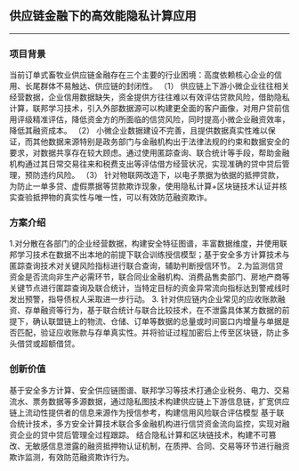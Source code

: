 ## 供应链金融下的高效能隐私计算应用

---
### 项目背景
当前订单式畜牧业供应链金融存在三个主要的行业困境：高度依赖核心企业的信用、长尾群体不易触达、供应链的封闭性。
（1）	供应链上下游小微企业往往相关经营数据，企业信用数据缺失，资金提供方往往难以有效评估贷款风险，借助隐私计算，联邦学习技术，引入外部数据源可以构建更全面的客户画像，对用户贷前信用评级精准评估，降低资金方的所面临的信贷风险，同时提高小微企业融资效率，降低其融资成本。
（2）	小微企业数据建设不完善，且提供数据真实性难以保证，而其他数据来源特别是政务部门与金融机构出于法律法规的约束和数据安全的要求，对数据共享存在较大顾虑。通过使用匿踪查询、联合统计等手段，帮助金融机构通过其日常交易往来和税费支出等评估借方经营状况，实现准确的贷中贷后管理，预防违约风险。
（3）	针对物联网改造下，以电子票据为依据的抵押贷款，为防止一单多贷、虚假票据等贷款欺诈现象，使用隐私计算+区块链技术认证并核实查验抵押物的真实性与唯一性，可以有效防范融资欺诈。

### 方案介绍
1.对分散在各部门的企业经营数据，构建安全特征图谱，丰富数据维度，并使用联邦学习技术在数据不出本地的前提下联合训练授信模型；基于安全多方计算技术与匿踪查询技术对关键风险指标进行联合查询，辅助判断授信环节。
2.为监测信贷资金是否流向非生产必需环节，联合同业金融机构、消费品售卖部门、房地产商等关键节点进行匿踪查询及联合统计，当特定目标的资金异常流向指标达到警戒线时发出预警，指导债权人采取进一步行动。
3. 针对供应链内企业常见的应收账款融资、存单融资等行为，基于联合统计与联合比较技术，在不泄露具体某方数据的前提下，确认联盟链上的物流、仓储、订单等数据的总量或时间窗口内增量与单据是否匹配，验证应收账款与存单真实性。并将验证过程加密后上传至区块链，防止多头借贷或超额借贷。


### 创新价值
基于安全多方计算、安全供应链图谱、联邦学习等技术打通企业税务、电力、交易流水、票务数据等多源数据，通过隐私图技术构建供应链上下游信息链，扩宽供应链上流动性提供者的信息来源作为授信参考，构建信用风险联合评估模型
基于联合统计技术，多方安全计算技术联合多金融机构进行信贷资金流向监控，实现对融资企业的贷中贷后管理全过程跟踪。
结合隐私计算和区块链技术，构建不可篡改、无敏感信息泄露的融资抵押物认证机制，在质押、合同、交易等环节进行融资欺诈监测，有效防范融资欺诈行为。
